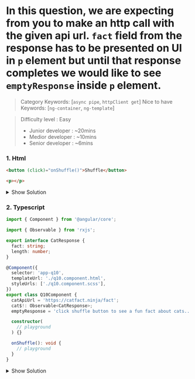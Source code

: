  
# In this question, we are expecting from you to make an http call with the given api url. `fact` field from the response has to be presented on UI in `p` element but until that response completes we would like to see `emptyResponse` inside `p` element.

>Category Keywords: [`async pipe`, `httpClient get`]
>Nice to have Keywords: [`ng-container`, `ng-template`]

>Difficulty level : Easy 
> - Junior developer : ~20mins 
> - Medior developer : ~10mins 
> - Senior developer : ~6mins

### 1. Html

```html
<button (click)="onShuffle()">Shuffle</button>

<p></p>
```

<details>
<summary>Show Solution</summary>
<p>

```html
<button (click)="onShuffle()">Shuffle</button>

<ng-container *ngIf="(cat$ | async) as cat; else emptyTemp">
  <p>{{cat?.fact}}</p>
</ng-container>

<ng-template #emptyTemp>
  <p>{{emptyResponse}}</p>
</ng-template>
```

</p>
</details>


### 2. Typescript

```typescript
import { Component } from '@angular/core';

import { Observable } from 'rxjs';

export interface CatResponse {
  fact: string;
  length: number;
}

@Component({
  selector: 'app-q10',
  templateUrl: './q10.component.html',
  styleUrls: ['./q10.component.scss'],
})
export class Q10Component {
  catApiUrl = 'https://catfact.ninja/fact';
  cat$!: Observable<CatResponse>;
  emptyResponse = 'click shuffle button to see a fun fact about cats..';

  constructor(
    // playground
  ) {}

  onShuffle(): void {
    // playground
  }
}
```

<details>
<summary>Show Solution</summary>
<p>

```typescript
import { HttpClient } from '@angular/common/http';
import { Component } from '@angular/core';

import { Observable } from 'rxjs';

export interface CatResponse {
  fact: string;
  length: number;
}

@Component({
  selector: 'app-q10',
  templateUrl: './q10.component.html',
  styleUrls: ['./q10.component.scss'],
})
export class Q10Component {
  catApiUrl = 'https://catfact.ninja/fact';
  cat$!: Observable<CatResponse>;
  emptyResponse = 'click shuffle button to see a fun fact about cats..';

  constructor(private httpClient: HttpClient) {}

  onShuffle(): void {
    this.cat$ = this.httpClient.get<CatResponse>(this.catApiUrl);
  }
}
```

</p>
</details>
 